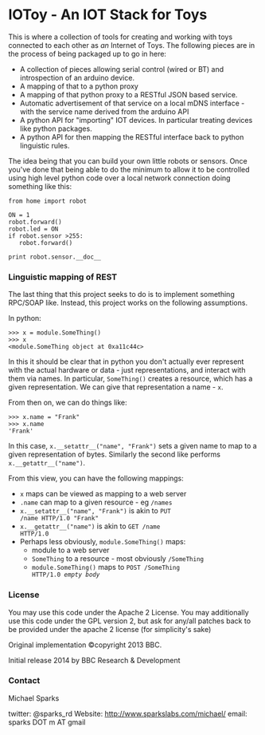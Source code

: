 IOToy - An IOT Stack for Toys
=============================

This is where a collection of tools for creating and working with toys
connected to each other as *an* Internet of Toys. The following pieces
are in the process of being packaged up to go in here:

* A collection of pieces allowing serial control (wired or BT) and
  introspection of an arduino device.
* A mapping of that to a python proxy
* A mapping of that python proxy to a RESTful JSON based service.
* Automatic advertisement of that service on a local mDNS interface -
  with the service name derived from the arduino API
* A python API for "importing" IOT devices. In particular treating
  devices like python packages.
* A python API for then mapping the RESTful interface back to python
  linguistic rules.

The idea being that you can build your own little robots or sensors.
Once you've done that being able to do the minimum to allow it to be
controlled using high level python code over a local network connection
doing something like this:

    from home import robot

    ON = 1
    robot.forward()
    robot.led = ON
    if robot.sensor >255:
       robot.forward()

    print robot.sensor.__doc__

### Linguistic mapping of REST ###

The last thing that this project seeks to do is to implement something
RPC/SOAP like. Instead, this project works on the following assumptions.

In python:

    >>> x = module.SomeThing()
    >>> x
    <module.SomeThing object at 0xa11c44c>

In this it should be clear that in python you don't actually ever represent
with the actual hardware or data - just representations, and interact with
them via names. In particular, <code>SomeThing()</code> creates a resource,
which has a given representation. We can give that representation a
name - <code>x</code>.

From then on, we can do things like:

    >>> x.name = "Frank"
    >>> x.name
    'Frank'

In this case, <code>x.\_\_setattr_\_("name", "Frank")</code> sets a given
name to map to a given representation of bytes. Similarly the second like
performs <code>x.\_\_getattr_\_("name")</code>.

From this view, you can have the following mappings:

* <code>x</code> maps can be viewed as mapping to a web server
* <code>.name</code> can map to a given resource - eg <code>/names</code>
* <code>x.\_\_setattr_\_("name", "Frank")</code> is akin to <code>PUT /name HTTP/1.0 "Frank"</code>
* <code>x.\_\_getattr_\_("name")</code> is akin to <code>GET /name HTTP/1.0</code>
* Perhaps less obviously, <code>module.SomeThing()</code> maps:
    * module to a web server
    * <code>SomeThing</code> to a resource - most obviously <code>/SomeThing</code>
    * <code>module.SomeThing()</code> maps to <code>POST /SomeThing HTTP/1.0 _empty body_</code>


### License ###

You may use this code under the Apache 2 License. You may additionally use
this code under the GPL version 2, but ask for any/all patches back to be
provided under the apache 2 license (for simplicity's sake)

Original implementation ©copyright 2013 BBC.

Initial release 2014 by BBC Research & Development


### Contact ###

Michael Sparks

twitter: @sparks_rd
Website: http://www.sparkslabs.com/michael/
email: sparks DOT m AT gmail
